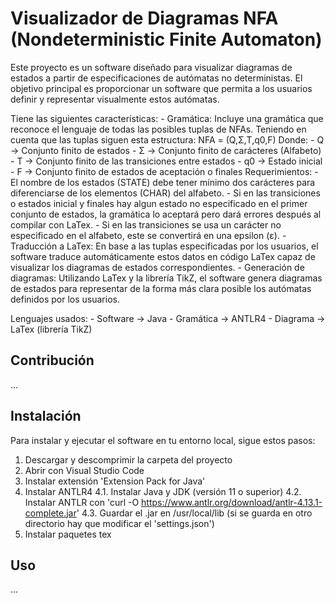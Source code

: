 # Visualizador de Diagramas NFA (Nondeterministic Finite Automaton)

Este proyecto es un software diseñado para visualizar diagramas de estados a partir de especificaciones de autómatas no deterministas.
El objetivo principal es proporcionar un software que permita a los usuarios definir y representar visualmente estos autómatas.

Tiene las siguientes características:
    - Gramática: Incluye una gramática que reconoce el lenguaje de todas las posibles tuplas de NFAs. Teniendo en cuenta que las tuplas siguen esta estructura:
                    NFA = (Q,Σ,T,q0,F)
                 Donde:
                    - Q  -> Conjunto finito de estados
                    - Σ  -> Conjunto finito de carácteres (Alfabeto)
                    - T  -> Conjunto finito de las transiciones entre estados
                    - q0 -> Estado inicial
                    - F  -> Conjunto finito de estados de aceptación o finales
                 Requerimientos:
                    - El nombre de los estados (STATE) debe tener mínimo dos carácteres para diferenciarse de los elementos (CHAR) del alfabeto.
                    - Si en las transiciones o estados inicial y finales hay algun estado no especificado en el primer conjunto de estados, la gramática 
                      lo aceptará pero dará errores después al compilar con LaTex.
                    - Si en las transiciones se usa un carácter no especificado en el alfabeto, este se convertirá en una epsilon (ε).
    - Traducción a LaTex: En base a las tuplas especificadas por los usuarios, el software traduce automáticamente estos datos en código LaTex capaz de 
                 visualizar los diagramas de estados correspondientes.
    - Generación de diagramas: Utilizando LaTex y la librería TikZ, el software genera diagramas de estados para representar de la forma más clara posible los
                 autómatas definidos por los usuarios.

Lenguajes usados:
    - Software -> Java
    - Gramática -> ANTLR4
    - Diagrama -> LaTex (librería TikZ)

## Contribución

...

## Instalación

Para instalar y ejecutar el software en tu entorno local, sigue estos pasos:

1. Descargar y descomprimir la carpeta del proyecto
2. Abrir con Visual Studio Code
3. Instalar extensión 'Extension Pack for Java'
4. Instalar ANTLR4
    4.1. Instalar Java y JDK (versión 11 o superior)
    4.2. Instalar ANTLR con 'curl -O https://www.antlr.org/download/antlr-4.13.1-complete.jar'
    4.3. Guardar el .jar en /usr/local/lib (si se guarda en otro directorio hay que modificar el 'settings.json')
5. Instalar paquetes tex

## Uso

...
